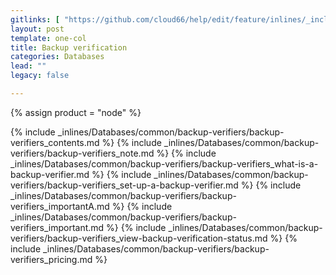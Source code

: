 ```yaml
---
gitlinks: [ "https://github.com/cloud66/help/edit/feature/inlines/_includes/_inlines/Databases/common/backup-verifiers/backup-verifiers_contents.html", "https://github.com/cloud66/help/edit/feature/inlines/_includes/_inlines/Databases/common/backup-verifiers/backup-verifiers_note.html", "https://github.com/cloud66/help/edit/feature/inlines/_includes/_inlines/Databases/common/backup-verifiers/backup-verifiers_what-is-a-backup-verifier.html", "https://github.com/cloud66/help/edit/feature/inlines/_includes/_inlines/Databases/common/backup-verifiers/backup-verifiers_set-up-a-backup-verifier.html", "https://github.com/cloud66/help/edit/feature/inlines/_includes/_inlines/Databases/common/backup-verifiers/backup-verifiers_importantA.html", "https://github.com/cloud66/help/edit/feature/inlines/_includes/_inlines/Databases/common/backup-verifiers/backup-verifiers_important.html", "https://github.com/cloud66/help/edit/feature/inlines/_includes/_inlines/Databases/common/backup-verifiers/backup-verifiers_view-backup-verification-status.html", "https://github.com/cloud66/help/edit/feature/inlines/_includes/_inlines/Databases/common/backup-verifiers/backup-verifiers_pricing.html" ]
layout: post
template: one-col
title: Backup verification
categories: Databases
lead: ""
legacy: false

---
```

{% assign product = "node" %}

{% include _inlines/Databases/common/backup-verifiers/backup-verifiers_contents.md %}
{% include _inlines/Databases/common/backup-verifiers/backup-verifiers_note.md %}
{% include _inlines/Databases/common/backup-verifiers/backup-verifiers_what-is-a-backup-verifier.md %}
{% include _inlines/Databases/common/backup-verifiers/backup-verifiers_set-up-a-backup-verifier.md %}
{% include _inlines/Databases/common/backup-verifiers/backup-verifiers_importantA.md %}
{% include _inlines/Databases/common/backup-verifiers/backup-verifiers_important.md %}
{% include _inlines/Databases/common/backup-verifiers/backup-verifiers_view-backup-verification-status.md %}
{% include _inlines/Databases/common/backup-verifiers/backup-verifiers_pricing.md %}
